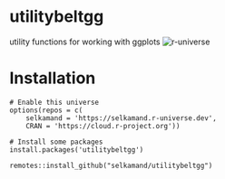 # utilitybeltgg
utility functions for working with ggplots
![r-universe](https://selkamand.r-universe.dev/badges/utilitybeltgg)


# Installation
```
# Enable this universe
options(repos = c(
    selkamand = 'https://selkamand.r-universe.dev',
    CRAN = 'https://cloud.r-project.org'))

# Install some packages
install.packages('utilitybeltgg')

remotes::install_github("selkamand/utilitybeltgg")
```
